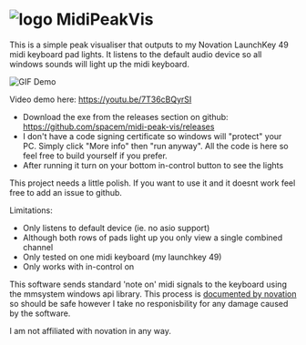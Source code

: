 # ![logo](https://i.imgur.com/mRklRsg.png) MidiPeakVis

This is a simple peak visualiser that outputs to my Novation LaunchKey 49 midi keyboard pad lights.  It listens to the default audio device so all windows sounds will light up the midi keyboard.

![GIF Demo](https://media.giphy.com/media/JsDf0JVW5bi6dA3zWx/giphy.gif)

Video demo here: https://youtu.be/7T36cBQyrSI

* Download the exe from the releases section on github: https://github.com/spacem/midi-peak-vis/releases
* I don't have a code signing certificate so windows will "protect" your PC. Simply click "More info" then "run anyway". All the code is here so feel free to build yourself if you prefer.
* After running it turn on your bottom in-control button to see the lights

This project needs a little polish. If you want to use it and it doesnt work feel free to add an issue to github.

Limitations:
* Only listens to default device (ie. no asio support)
* Although both rows of pads light up you only view a single combined channel
* Only tested on one midi keyboard (my launchkey 49)
* Only works with in-control on

This software sends standard 'note on' midi signals to the keyboard using the mmsystem windows api library. This process is [documented by novation](
https://support.novationmusic.com/hc/en-gb/articles/206857849-How-do-I-create-LED-feedback-on-the-Launchkey-MkII-) so should be safe however I take no responisbility for any damage caused by the software.

I am not affiliated with novation in any way.
